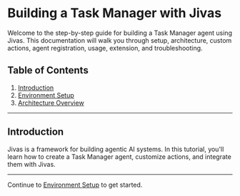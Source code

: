 # Building a Task Manager with Jivas

Welcome to the step-by-step guide for building a Task Manager agent using Jivas. This documentation will walk you through setup, architecture, custom actions, agent registration, usage, extension, and troubleshooting.

## Table of Contents
1. [Introduction](#introduction)
2. [Environment Setup](./setup_project.md)
3. [Architecture Overview](#architecture-overview)
<!-- 4. [Custom and Default Actions](actions.md)
5. [Agent Definitions & Registration](agents.md)
6. [Running & Interacting](usage.md)
7. [Extending the Task Manager](extending.md)
8. [Troubleshooting & FAQ](faq.md) -->

---

## Introduction
Jivas is a framework for building agentic AI systems. In this tutorial, you'll learn how to create a Task Manager agent, customize actions, and integrate them with Jivas.

--- 

Continue to [Environment Setup](setup.md) to get started.
